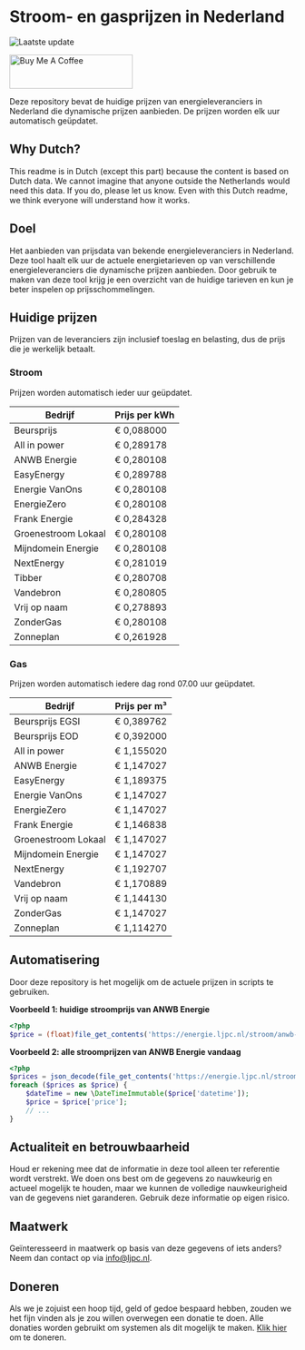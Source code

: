 # Stroom- en gasprijzen in Nederland

![Laatste update](https://img.shields.io/badge/laatste%20update-2023--04--26%2014%3A00%20CET-brightgreen)

<a href="https://www.buymeacoffee.com/Lars-" target="_blank"><img src="https://cdn.buymeacoffee.com/buttons/v2/default-orange.png" alt="Buy Me A Coffee" height="60" style="height: 60px !important;width: 217px !important;" ></a>

Deze repository bevat de huidige prijzen van energieleveranciers in Nederland die dynamische prijzen aanbieden. De prijzen worden elk uur automatisch geüpdatet.

## Why Dutch?

This readme is in Dutch (except this part) because the content is based on Dutch data. We cannot imagine that anyone outside the Netherlands would need this data. If you do, please let us know. Even with this Dutch readme, we think
everyone will understand how it works.

## Doel

Het aanbieden van prijsdata van bekende energieleveranciers in Nederland. Deze tool haalt elk uur de actuele energietarieven op van verschillende energieleveranciers die dynamische prijzen aanbieden. Door gebruik te maken van deze tool
krijg je een overzicht van de huidige tarieven en kun je beter inspelen op prijsschommelingen.

## Huidige prijzen

Prijzen van de leveranciers zijn inclusief toeslag en belasting, dus de prijs die je werkelijk betaalt.

### Stroom

Prijzen worden automatisch ieder uur geüpdatet.

 Bedrijf | Prijs per kWh 
---------|---------------
Beursprijs | € 0,088000
All in power | € 0,289178
ANWB Energie | € 0,280108
EasyEnergy | € 0,289788
Energie VanOns | € 0,280108
EnergieZero | € 0,280108
Frank Energie | € 0,284328
Groenestroom Lokaal | € 0,280108
Mijndomein Energie | € 0,280108
NextEnergy | € 0,281019
Tibber | € 0,280708
Vandebron | € 0,280805
Vrij op naam | € 0,278893
ZonderGas | € 0,280108
Zonneplan | € 0,261928


### Gas

Prijzen worden automatisch iedere dag rond 07.00 uur geüpdatet.

 Bedrijf | Prijs per m³ 
---------|--------------
Beursprijs EGSI | € 0,389762
Beursprijs EOD | € 0,392000
All in power | € 1,155020
ANWB Energie | € 1,147027
EasyEnergy | € 1,189375
Energie VanOns | € 1,147027
EnergieZero | € 1,147027
Frank Energie | € 1,146838
Groenestroom Lokaal | € 1,147027
Mijndomein Energie | € 1,147027
NextEnergy | € 1,192707
Vandebron | € 1,170889
Vrij op naam | € 1,144130
ZonderGas | € 1,147027
Zonneplan | € 1,114270


## Automatisering

Door deze repository is het mogelijk om de actuele prijzen in scripts te gebruiken.

**Voorbeeld 1: huidige stroomprijs van ANWB Energie**

```php
<?php
$price = (float)file_get_contents('https://energie.ljpc.nl/stroom/anwb-energie-nu.txt');

```

**Voorbeeld 2: alle stroomprijzen van ANWB Energie vandaag**

```php
<?php
$prices = json_decode(file_get_contents('https://energie.ljpc.nl/stroom/all-in-power-vandaag.json'),true);
foreach ($prices as $price) {
    $dateTime = new \DateTimeImmutable($price['datetime']);
    $price = $price['price'];
    // ...
}
```

## Actualiteit en betrouwbaarheid

Houd er rekening mee dat de informatie in deze tool alleen ter referentie wordt verstrekt. We doen ons best om de gegevens zo nauwkeurig en actueel mogelijk te houden, maar we kunnen de volledige nauwkeurigheid van de gegevens niet
garanderen. Gebruik deze informatie op eigen risico.

## Maatwerk

Geïnteresseerd in maatwerk op basis van deze gegevens of iets anders? Neem dan contact op
via [info@ljpc.nl](mailto:info@ljpc.nl?subject=Energie%20prijzen).

## Doneren

Als we je zojuist een hoop tijd, geld of gedoe bespaard hebben, zouden we het fijn vinden als je zou willen overwegen een
donatie te doen. Alle donaties worden gebruikt om systemen als dit mogelijk te
maken. [Klik hier](https://www.buymeacoffee.com/Lars-) om te doneren.
